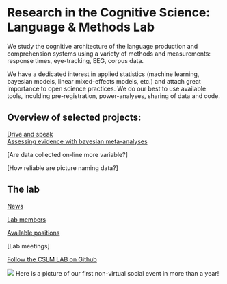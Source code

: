 

# Research in the Cognitive Science: Language & Methods Lab

We study the cognitive architecture of the language production and comprehension systems using a variety of methods and measurements: response times, eye-tracking, EEG, corpus data. 

We have a dedicated interest in applied statistics (machine learning, bayesian models, linear mixed-effects models, etc.) and attach great importance to open science practices. We do our best to use available tools, inculding pre-registration, power-analyses, sharing of data and code. 



## Overview of selected projects:

[Drive and speak](https://audreyburki.github.io/Drive-and-Speak/)  
[Assessing evidence with bayesian meta-analyses](https://audreyburki.github.io/Meta-analyses-Word-Production/)

[Are data collected on-line more variable?]

[How reliable are picture naming data?]

## The lab

[News](https://audreyburki.github.io/Lab-News/)  

[Lab members](https://audreyburki.github.io/Lab-Members/)  

[Available positions](https://audreyburki.github.io/Open-Positions/)  

[Lab meetings]

[Follow the CSLM LAB on Github](https://github.com/cslm-lab)





<img src="./Lab_June2021.jpg">
Here is a picture of our first non-virtual social event in more than a year!
